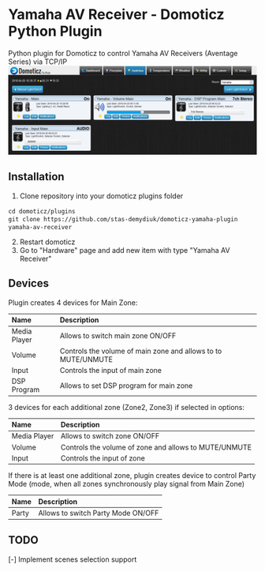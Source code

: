 # Yamaha AV Receiver - Domoticz Python Plugin
Python plugin for Domoticz to control Yamaha AV Receivers (Aventage Series) via TCP/IP 
![devices](images/devices.png?raw=true "Devices")

## Installation

1. Clone repository into your domoticz plugins folder
```
cd domoticz/plugins
git clone https://github.com/stas-demydiuk/domoticz-yamaha-plugin yamaha-av-receiver
```
2. Restart domoticz
3. Go to "Hardware" page and add new item with type "Yamaha AV Receiver"

## Devices

Plugin creates 4 devices for Main Zone:

| Name         | Description                                                              |
| :---         | :---                                                                     |
| Media Player | Allows to switch main zone ON/OFF                                        |
| Volume       | Controls the volume of main zone and allows to to MUTE/UNMUTE            |
| Input        | Controls the input of main zone                                          |
| DSP Program  | Allows to set DSP program for main zone                                  |

3 devices for each additional zone (Zone2, Zone3) if selected in options:

| Name         | Description                                                              |
| :---         | :---                                                                     |
| Media Player | Allows to switch zone ON/OFF                                             |
| Volume       | Controls the volume of zone and allows to MUTE/UNMUTE                    |
| Input        | Controls the input of zone                                               |

If there is at least one additional zone, plugin creates device to control Party Mode (mode, when all zones synchronously play signal from Main Zone)

| Name         | Description                                                              |
| :---         | :---                                                                     |
| Party        | Allows to switch Party Mode ON/OFF                                       |

## TODO

[-] Implement scenes selection support